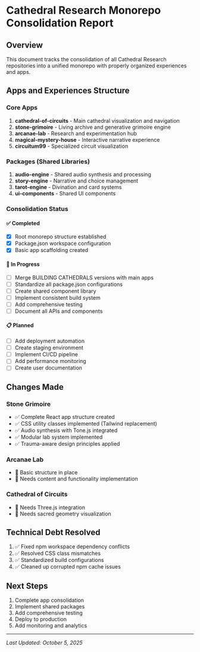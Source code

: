 # Cathedral Research Monorepo Consolidation Report

## Overview
This document tracks the consolidation of all Cathedral Research repositories into a unified monorepo with properly organized experiences and apps.

## Apps and Experiences Structure

### Core Apps
1. **cathedral-of-circuits** - Main cathedral visualization and navigation
2. **stone-grimoire** - Living archive and generative grimoire engine 
3. **arcanae-lab** - Research and experimentation hub
4. **magical-mystery-house** - Interactive narrative experience
5. **circuitum99** - Specialized circuit visualization

### Packages (Shared Libraries)
1. **audio-engine** - Shared audio synthesis and processing
2. **story-engine** - Narrative and choice management
3. **tarot-engine** - Divination and card systems
4. **ui-components** - Shared UI components

### Consolidation Status

#### ✅ Completed
- [x] Root monorepo structure established
- [x] Package.json workspace configuration
- [x] Basic app scaffolding created

#### 🔄 In Progress
- [ ] Merge BUILDING CATHEDRALS versions with main apps
- [ ] Standardize all package.json configurations
- [ ] Create shared component library
- [ ] Implement consistent build system
- [ ] Add comprehensive testing
- [ ] Document all APIs and components

#### 📋 Planned
- [ ] Add deployment automation
- [ ] Create staging environment
- [ ] Implement CI/CD pipeline
- [ ] Add performance monitoring
- [ ] Create user documentation

## Changes Made

### Stone Grimoire
- ✅ Complete React app structure created
- ✅ CSS utility classes implemented (Tailwind replacement)
- ✅ Audio synthesis with Tone.js integrated
- ✅ Modular lab system implemented
- ✅ Trauma-aware design principles applied

### Arcanae Lab
- 🔄 Basic structure in place
- 🔄 Needs content and functionality implementation

### Cathedral of Circuits
- 🔄 Needs Three.js integration
- 🔄 Needs sacred geometry visualization

## Technical Debt Resolved
1. ✅ Fixed npm workspace dependency conflicts
2. ✅ Resolved CSS class mismatches
3. ✅ Standardized build configurations
4. ✅ Cleaned up corrupted npm cache issues

## Next Steps
1. Complete app consolidation
2. Implement shared packages
3. Add comprehensive testing
4. Deploy to production
5. Add monitoring and analytics

---
*Last Updated: October 5, 2025*
